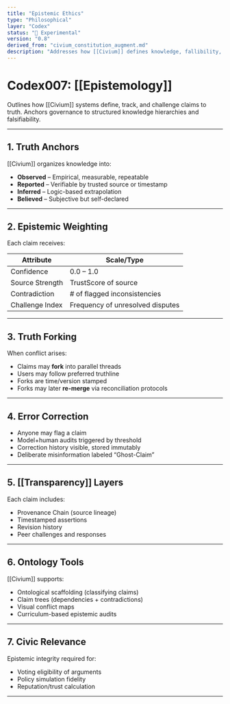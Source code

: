 ```yaml
---
title: "Epistemic Ethics"
type: "Philosophical"
layer: "Codex"
status: "🔬 Experimental"
version: "0.8"
derived_from: "civium_constitution_augment.md"
description: "Addresses how [[Civium]] defines knowledge, fallibility, and evolving belief."
---
```

<!--
metadata:
  id: codex007-epistemology
  derived_from: [1, 5]
  status: active
-->

# Codex007: [[Epistemology]]

Outlines how [[Civium]] systems define, track, and challenge claims to truth. Anchors governance to structured knowledge hierarchies and falsifiability.

---

## 1. Truth Anchors

[[Civium]] organizes knowledge into:

- **Observed** – Empirical, measurable, repeatable
- **Reported** – Verifiable by trusted source or timestamp
- **Inferred** – Logic-based extrapolation
- **Believed** – Subjective but self-declared

---

## 2. Epistemic Weighting

Each claim receives:

| Attribute         | Scale/Type                         |
|------------------|-------------------------------------|
| Confidence        | 0.0 – 1.0                          |
| Source Strength   | TrustScore of source              |
| Contradiction     | # of flagged inconsistencies       |
| Challenge Index   | Frequency of unresolved disputes   |

---

## 3. Truth Forking

When conflict arises:

- Claims may **fork** into parallel threads
- Users may follow preferred truthline
- Forks are time/version stamped
- Forks may later **re-merge** via reconciliation protocols

---

## 4. Error Correction

- Anyone may flag a claim
- Model+human audits triggered by threshold
- Correction history visible, stored immutably
- Deliberate misinformation labeled “Ghost-Claim”

---

## 5. [[Transparency]] Layers

Each claim includes:

- Provenance Chain (source lineage)
- Timestamped assertions
- Revision history
- Peer challenges and responses

---

## 6. Ontology Tools

[[Civium]] supports:

- Ontological scaffolding (classifying claims)
- Claim trees (dependencies + contradictions)
- Visual conflict maps
- Curriculum-based epistemic audits

---

## 7. Civic Relevance

Epistemic integrity required for:

- Voting eligibility of arguments
- Policy simulation fidelity
- Reputation/trust calculation

---

[tags]: # (truth epistemology knowledge civic AI falsifiability)

